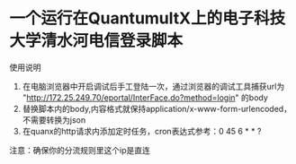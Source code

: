 # 一个运行在QuantumultX上的电子科技大学清水河电信登录脚本

使用说明

1. 在电脑浏览器中开启调试后手工登陆一次，通过浏览器的调试工具捕获url为 "http://172.25.249.70/eportal/InterFace.do?method=login" 的body
2. 替换脚本内的body,内容格式就保持application/x-www-form-urlencoded，不需要转换为json
3. 在quanx的http请求内添加定时任务，cron表达式参考：0 45 6 * * ?

注意：确保你的分流规则里这个ip是直连
